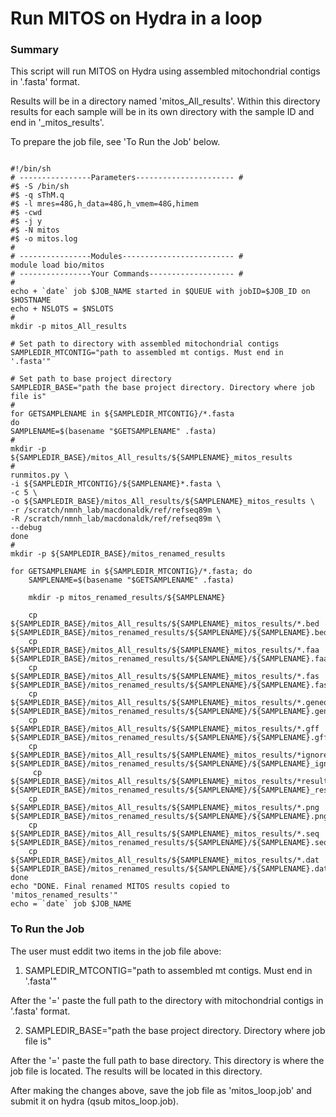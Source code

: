 # Run MITOS on Hydra in a loop
### Summary
This script will run MITOS on Hydra using assembled mitochondrial contigs in '.fasta' format.

Results will be in a directory named 'mitos_All_results'. Within this directory results for each sample will be in its own directory with the sample ID and end in '_mitos_results'.

To prepare the job file, see 'To Run the Job' below.
```

#!/bin/sh
# ----------------Parameters---------------------- #
#$ -S /bin/sh
#$ -q sThM.q
#$ -l mres=48G,h_data=48G,h_vmem=48G,himem
#$ -cwd
#$ -j y
#$ -N mitos
#$ -o mitos.log
#
# ----------------Modules------------------------- #
module load bio/mitos
# ----------------Your Commands------------------- #
#
echo + `date` job $JOB_NAME started in $QUEUE with jobID=$JOB_ID on $HOSTNAME
echo + NSLOTS = $NSLOTS
#
mkdir -p mitos_All_results

# Set path to directory with assembled mitochondrial contigs
SAMPLEDIR_MTCONTIG="path to assembled mt contigs. Must end in '.fasta'"

# Set path to base project directory
SAMPLEDIR_BASE="path the base project directory. Directory where job file is"
#
for GETSAMPLENAME in ${SAMPLEDIR_MTCONTIG}/*.fasta
do
SAMPLENAME=$(basename "$GETSAMPLENAME" .fasta)
#
mkdir -p ${SAMPLEDIR_BASE}/mitos_All_results/${SAMPLENAME}_mitos_results
#
runmitos.py \
-i ${SAMPLEDIR_MTCONTIG}/${SAMPLENAME}*.fasta \
-c 5 \
-o ${SAMPLEDIR_BASE}/mitos_All_results/${SAMPLENAME}_mitos_results \
-r /scratch/nmnh_lab/macdonaldk/ref/refseq89m \
-R /scratch/nmnh_lab/macdonaldk/ref/refseq89m \
--debug
done
#
mkdir -p ${SAMPLEDIR_BASE}/mitos_renamed_results

for GETSAMPLENAME in ${SAMPLEDIR_MTCONTIG}/*.fasta; do
    SAMPLENAME=$(basename "$GETSAMPLENAME" .fasta)

    mkdir -p mitos_renamed_results/${SAMPLENAME}

    cp ${SAMPLEDIR_BASE}/mitos_All_results/${SAMPLENAME}_mitos_results/*.bed ${SAMPLEDIR_BASE}/mitos_renamed_results/${SAMPLENAME}/${SAMPLENAME}.bed
    cp ${SAMPLEDIR_BASE}/mitos_All_results/${SAMPLENAME}_mitos_results/*.faa ${SAMPLEDIR_BASE}/mitos_renamed_results/${SAMPLENAME}/${SAMPLENAME}.faa
    cp ${SAMPLEDIR_BASE}/mitos_All_results/${SAMPLENAME}_mitos_results/*.fas ${SAMPLEDIR_BASE}/mitos_renamed_results/${SAMPLENAME}/${SAMPLENAME}.fas
    cp ${SAMPLEDIR_BASE}/mitos_All_results/${SAMPLENAME}_mitos_results/*.geneorder ${SAMPLEDIR_BASE}/mitos_renamed_results/${SAMPLENAME}/${SAMPLENAME}.geneorder
    cp ${SAMPLEDIR_BASE}/mitos_All_results/${SAMPLENAME}_mitos_results/*.gff ${SAMPLEDIR_BASE}/mitos_renamed_results/${SAMPLENAME}/${SAMPLENAME}.gff
    cp ${SAMPLEDIR_BASE}/mitos_All_results/${SAMPLENAME}_mitos_results/*ignored.mitos ${SAMPLEDIR_BASE}/mitos_renamed_results/${SAMPLENAME}/${SAMPLENAME}_ignored.mitos
     cp ${SAMPLEDIR_BASE}/mitos_All_results/${SAMPLENAME}_mitos_results/*result.mitos ${SAMPLEDIR_BASE}/mitos_renamed_results/${SAMPLENAME}/${SAMPLENAME}_result.mitos
    cp ${SAMPLEDIR_BASE}/mitos_All_results/${SAMPLENAME}_mitos_results/*.png ${SAMPLEDIR_BASE}/mitos_renamed_results/${SAMPLENAME}/${SAMPLENAME}.png
    cp ${SAMPLEDIR_BASE}/mitos_All_results/${SAMPLENAME}_mitos_results/*.seq ${SAMPLEDIR_BASE}/mitos_renamed_results/${SAMPLENAME}/${SAMPLENAME}.seq
    cp ${SAMPLEDIR_BASE}/mitos_All_results/${SAMPLENAME}_mitos_results/*.dat ${SAMPLEDIR_BASE}/mitos_renamed_results/${SAMPLENAME}/${SAMPLENAME}.dat
done
echo "DONE. Final renamed MITOS results copied to 'mitos_renamed_results'"
echo = `date` job $JOB_NAME

```

### To Run the Job
The user must eddit two items in the job file above:

1. SAMPLEDIR_MTCONTIG="path to assembled mt contigs. Must end in '.fasta'"

After the '=' paste the full path to the directory with mitochondrial contigs in '.fasta' format.

2. SAMPLEDIR_BASE="path the base project directory. Directory where job file is"

After the '=' paste the full path to base directory. This directory is where the job file is located. The results will be located in this directory.

After making the changes above, save the job file as 'mitos_loop.job' and submit it on hydra (qsub mitos_loop.job).
